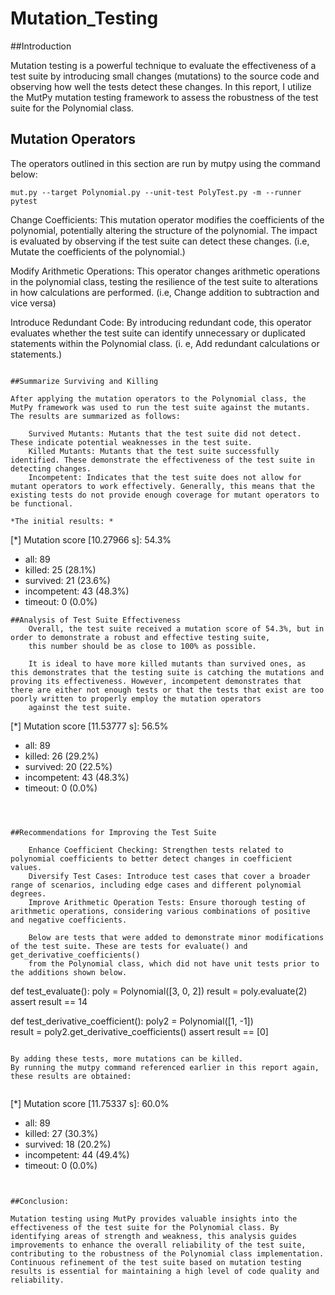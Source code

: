 # Mutation_Testing

##Introduction

Mutation testing is a powerful technique to evaluate the effectiveness of a test suite by introducing small changes (mutations) to the source code and observing how well the tests detect these changes. In this report, I utilize the MutPy mutation testing framework to assess the robustness of the test suite for the Polynomial class.

## Mutation Operators

The operators outlined in this section are run by mutpy using the command below: 

```
mut.py --target Polynomial.py --unit-test PolyTest.py -m --runner pytest
```

Change Coefficients: This mutation operator modifies the coefficients of the polynomial, potentially altering the structure of the polynomial. The impact is evaluated by observing if the test suite can detect these changes. (i.e, Mutate the coefficients of the polynomial.)

Modify Arithmetic Operations: This operator changes arithmetic operations in the polynomial class, testing the resilience of the test suite to alterations in how calculations are performed. (i.e, Change addition to subtraction and vice versa)

Introduce Redundant Code: By introducing redundant code, this operator evaluates whether the test suite can identify unnecessary or duplicated statements within the Polynomial class. (i. e, Add redundant calculations or statements.)



```

##Summarize Surviving and Killing 

After applying the mutation operators to the Polynomial class, the MutPy framework was used to run the test suite against the mutants. The results are summarized as follows:

    Survived Mutants: Mutants that the test suite did not detect. These indicate potential weaknesses in the test suite.
    Killed Mutants: Mutants that the test suite successfully identified. These demonstrate the effectiveness of the test suite in detecting changes.
    Incompetent: Indicates that the test suite does not allow for mutant operators to work effectively. Generally, this means that the existing tests do not provide enough coverage for mutant operators to be functional. 

*The initial results: *
```
[*] Mutation score [10.27966 s]: 54.3%
   - all: 89
   - killed: 25 (28.1%)
   - survived: 21 (23.6%)
   - incompetent: 43 (48.3%)
   - timeout: 0 (0.0%)
```
##Analysis of Test Suite Effectiveness 
    Overall, the test suite received a mutation score of 54.3%, but in order to demonstrate a robust and effective testing suite, 
    this number should be as close to 100% as possible. 

    It is ideal to have more killed mutants than survived ones, as this demonstrates that the testing suite is catching the mutations and proving its effectiveness. However, incompetent demonstrates that there are either not enough tests or that the tests that exist are too poorly written to properly employ the mutation operators
    against the test suite. 

```


[*] Mutation score [11.53777 s]: 56.5%
   - all: 89
   - killed: 26 (29.2%)
   - survived: 20 (22.5%)
   - incompetent: 43 (48.3%)
   - timeout: 0 (0.0%)
```



##Recommendations for Improving the Test Suite

    Enhance Coefficient Checking: Strengthen tests related to polynomial coefficients to better detect changes in coefficient values.
    Diversify Test Cases: Introduce test cases that cover a broader range of scenarios, including edge cases and different polynomial degrees.
    Improve Arithmetic Operation Tests: Ensure thorough testing of arithmetic operations, considering various combinations of positive and negative coefficients.

    Below are tests that were added to demonstrate minor modifications of the test suite. These are tests for evaluate() and get_derivative_coefficients() 
    from the Polynomial class, which did not have unit tests prior to the additions shown below. 

 ```
def test_evaluate(): 
    poly = Polynomial([3, 0, 2]) 
    result = poly.evaluate(2)
    assert result == 14

def test_derivative_coefficient():
    poly2 = Polynomial([1, -1])  
    result = poly2.get_derivative_coefficients()
    assert result == [0]
 ```

 By adding these tests, more mutations can be killed. 
 By running the mutpy command referenced earlier in this report again, these results are obtained: 

 
 ```
[*] Mutation score [11.75337 s]: 60.0%
   - all: 89
   - killed: 27 (30.3%)
   - survived: 18 (20.2%)
   - incompetent: 44 (49.4%)
   - timeout: 0 (0.0%)
```


##Conclusion: 

Mutation testing using MutPy provides valuable insights into the effectiveness of the test suite for the Polynomial class. By identifying areas of strength and weakness, this analysis guides improvements to enhance the overall reliability of the test suite, contributing to the robustness of the Polynomial class implementation. Continuous refinement of the test suite based on mutation testing results is essential for maintaining a high level of code quality and reliability.

